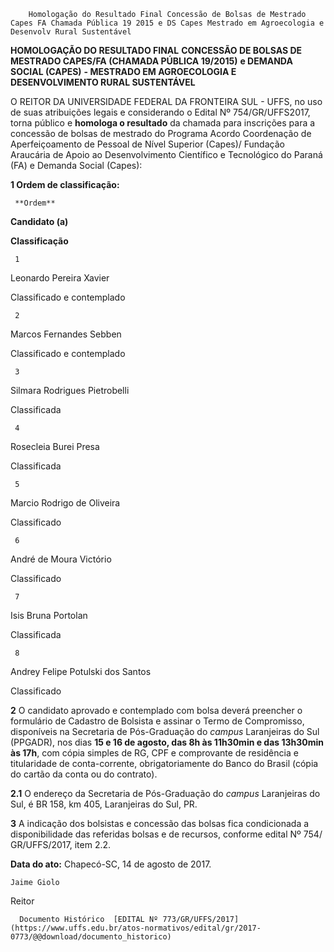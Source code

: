         Homologação do Resultado Final Concessão de Bolsas de Mestrado Capes FA Chamada Pública 19 2015 e DS Capes Mestrado em Agroecologia e Desenvolv Rural Sustentável  

**HOMOLOGAÇÃO DO RESULTADO FINAL** **CONCESSÃO DE BOLSAS DE MESTRADO CAPES/FA (CHAMADA PÚBLICA 19/2015)** **e DEMANDA SOCIAL (CAPES)** **- MESTRADO EM AGROECOLOGIA E DESENVOLVIMENTO RURAL SUSTENTÁVEL**

  

 O REITOR DA UNIVERSIDADE FEDERAL DA FRONTEIRA SUL - UFFS, no uso de suas atribuições legais e considerando o Edital Nº 754/GR/UFFS2017, torna público e **homologa o resultado** da chamada para inscrições para a concessão de bolsas de mestrado do Programa Acordo Coordenação de Aperfeiçoamento de Pessoal de Nível Superior (Capes)/ Fundação Araucária de Apoio ao Desenvolvimento Científico e Tecnológico do Paraná (FA) e Demanda Social (Capes):

  

 **1 Ordem de classificação:**

     **Ordem**

   **Candidato (a)**

   **Classificação**

     1

   Leonardo Pereira Xavier

   Classificado e contemplado

     2

   Marcos Fernandes Sebben

   Classificado e contemplado

     3

   Silmara Rodrigues Pietrobelli

   Classificada

     4

   Rosecleia Burei Presa

   Classificada

     5

   Marcio Rodrigo de Oliveira

   Classificado

     6

   André de Moura Victório

   Classificado

     7

   Isis Bruna Portolan

   Classificada

     8

   Andrey Felipe Potulski dos Santos

   Classificado

      

 **2** O candidato aprovado e contemplado com bolsa deverá preencher o formulário de Cadastro de Bolsista e assinar o Termo de Compromisso, disponíveis na Secretaria de Pós-Graduação do *campus* Laranjeiras do Sul (PPGADR), nos dias **15 e 16 de agosto, das 8h às 11h30min e das 13h30min às 17h**, com cópia simples de RG, CPF e comprovante de residência e titularidade de conta-corrente, obrigatoriamente do Banco do Brasil (cópia do cartão da conta ou do contrato).

 **2.1** O endereço da Secretaria de Pós-Graduação do *campus* Laranjeiras do Sul, é BR 158, km 405, Laranjeiras do Sul, PR.

  

 **3** A indicação dos bolsistas e concessão das bolsas fica condicionada a disponibilidade das referidas bolsas e de recursos, conforme edital Nº 754/ GR/UFFS/2017, item 2.2.

   **Data do ato:** Chapecó-SC, 14 de agosto de 2017.   
 

    Jaime Giolo   
 Reitor 

      Documento Histórico  [EDITAL Nº 773/GR/UFFS/2017](https://www.uffs.edu.br/atos-normativos/edital/gr/2017-0773/@@download/documento_historico)     
      